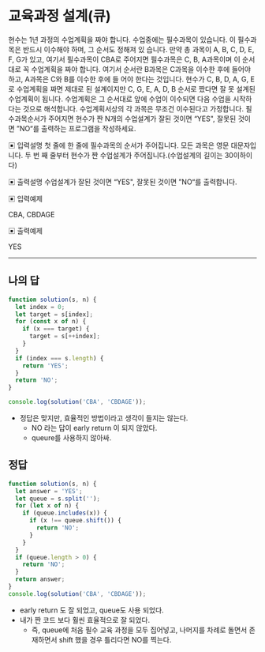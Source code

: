 # 교육과정 설계(큐)

현수는 1년 과정의 수업계획을 짜야 합니다.
 수업중에는 필수과목이 있습니다. 이 필수과목은 반드시 이수해야 하며, 그 순서도 정해져 있 습니다.
 만약 총 과목이 A, B, C, D, E, F, G가 있고, 여기서 필수과목이 CBA로 주어지면 필수과목은 C, B, A과목이며 이 순서대로 꼭 수업계획을 짜야 합니다.
 여기서 순서란 B과목은 C과목을 이수한 후에 들어야 하고, A과목은 C와 B를 이수한 후에 들 어야 한다는 것입니다.
 현수가 C, B, D, A, G, E로 수업계획을 짜면 제대로 된 설계이지만
 C, G, E, A, D, B 순서로 짰다면 잘 못 설계된 수업계획이 됩니다.
 수업계획은 그 순서대로 앞에 수업이 이수되면 다음 수업을 시작하다는 것으로 해석합니다. 수업계획서상의 각 과목은 무조건 이수된다고 가정합니다.
 필수과목순서가 주어지면 현수가 짠 N개의 수업설계가 잘된 것이면 “YES", 잘못된 것이면 ”NO“를 출력하는 프로그램을 작성하세요.

▣ 입력설명
 첫 줄에 한 줄에 필수과목의 순서가 주어집니다. 모든 과목은 영문 대문자입니다. 두 번 째 줄부터 현수가 짠 수업설계가 주어집니다.(수업설계의 길이는 30이하이다)

▣ 출력설명
 수업설계가 잘된 것이면 “YES", 잘못된 것이면 ”NO“를 출력합니다.

▣ 입력예제

CBA, CBDAGE

▣ 출력예제

YES

---

## 나의 답

```js
function solution(s, n) {
  let index = 0;
  let target = s[index];
  for (const x of n) {
    if (x === target) {
      target = s[++index];
    }
  }
  if (index === s.length) {
    return 'YES';
  }
  return 'NO';
}

console.log(solution('CBA', 'CBDAGE'));
```

- 정답은 맞지만, 효율적인 방법이라고 생각이 들지는 않는다.
  - NO 라는 답이 early return 이 되지 않았다.
  - queure를 사용하지 않아싸.


## 정답

```js
function solution(s, n) {
  let answer = 'YES';
  let queue = s.split('');
  for (let x of n) {
    if (queue.includes(x)) {
      if (x !== queue.shift()) {
        return 'NO';
      }
    }
  }
  if (queue.length > 0) {
    return 'NO';
  }
  return answer;
}
console.log(solution('CBA', 'CBDAGE'));
```

- early return 도 잘 되었고, queue도 사용 되었다.
- 내가 짠 코드 보다 훨씬 효율적으로 잘 되었다.
  - 즉, queue에 처음 필수 교육 과정을 모두 집어넣고, 나머지를 차례로 돌면서 존재하면서 shift 했을 경우 틀리다면 NO를 찍는다.